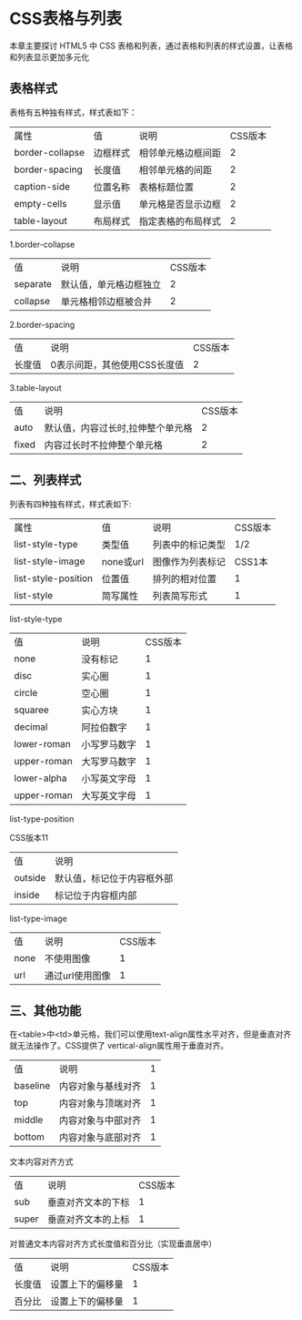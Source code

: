 # CSS表格与列表 #
本章主要探讨 HTML5 中 CSS 表格和列表，通过表格和列表的样式设置，让表格和列表显示更加多元化
## 表格样式 ##
表格有五种独有样式，样式表如下：
<html>
<table>
<tr>
<td>属性</td><td>值</td><td>说明</td><td>CSS版本</td>
</tr>
<tr>
<td>border-collapse</td><td>边框样式</td><td>相邻单元格边框间距</td><td>2</td>
</tr>
<tr>
<td>border-spacing</td><td>长度值</td><td>相邻单元格的间距</td><td>2</td>
</tr>
<tr>
<td>caption-side</td><td>位置名称</td><td>表格标题位置</td><td>2</td>
</tr>
<tr>
<td>empty-cells</td><td>显示值</td><td>单元格是否显示边框</td><td>2</td>
</tr>
<tr>
<td>table-layout</td><td>布局样式</td><td>指定表格的布局样式</td><td>2</td>
</tr>
</table>
</html>
1.border-collapse
<html>
<table>
 <tr>
 <td>值</td><td>说明</td><td>CSS版本</td>
 </tr>
 <tr>
 <td>separate</td><td>默认值，单元格边框独立</td><td>2</td>
 <tr>
 <td>collapse</td><td>单元格相邻边框被合并</td><td>2</td>
 </tr>
</table>
</html>
2.border-spacing
<html>
<table>
<tr>
 <td>值</td><td>说明</td><td>CSS版本</td>
 </tr>
 <tr>
 <td>长度值</td><td>0表示间距，其他使用CSS长度值</td><td>2</td>
 </tr>
 </table>
</html>
3.table-layout
<html>
<table>
<tr>
<td>值</td><td>说明</td><td>CSS版本</td>
</tr>
<tr>
<td>auto</td><td>默认值，内容过长时,拉伸整个单元格</td><td>2</td>
</tr>
<tr>
<td>fixed</td><td>内容过长时不拉伸整个单元格</td><td>2</td>
</tr>
</table>
</html>

## 二、列表样式 ##
列表有四种独有样式，样式表如下:
<html>
    <table>
    <tr>
    <td>属性</td><td>值</td><td>说明</td><td>CSS版本</td>
    </tr>
    <td>list-style-type</td><td>类型值</td><td>列表中的标记类型</td><td>1/2</td>
    </tr>
    <td>list-style-image</td><td>none或url</td><td>图像作为列表标记</td><td>CSS1本</td>
    </tr>
    </tr>
    <td>list-style-position</td><td>位置值</td><td>排列的相对位置</td><td>1</td>
    </tr>
    </tr>
    <td>list-style</td><td>简写属性</td><td>列表简写形式</td><td>1</td>
    </tr>
    </table>
</html>

list-style-type
<html>
<table>
<tr><td>值</td><td>说明</td><td>CSS版本</td></tr>
<tr><td>none</td><td>没有标记</td><td>1</td></tr>
<tr><td>disc</td><td>实心圈</td><td>1</td></tr>
<tr><td>circle</td><td>空心圈</td><td>1</td></tr>
<tr><td>squaree</td><td>实心方块</td><td>1</td></tr>
<tr><td>decimal</td><td>阿拉伯数字</td><td>1</td></tr>
<tr><td>lower-roman</td><td>小写罗马数字</td><td>1</td></tr>
<tr><td>upper-roman</td><td>大写罗马数字</td><td>1</td></tr>
<tr><td>lower-alpha</td><td>小写英文字母</td><td>1</td></tr>
<tr><td>upper-roman</td><td>大写英文字母</td><td>1</td></tr>
</table>
</html>

list-type-position

<html>
<table>
<tr>
<td>值</td><td>说明</td><tdd>CSS版本</tdd>
</tr>
<tr>
<td>outside</td><td>默认值，标记位于内容框外部</td><tdd>1</tdd>
</tr>
<tr>
<td>inside</td><td>标记位于内容框内部</td><tdd>1</tdd>
</tr>
</table>
</html>

list-type-image
<html>
<table>
<tr><td>值</td><td>说明</td><td>CSS版本</td></tr>
<tr><td>none</td><td>不使用图像</td><td>1</td></tr>
<tr><td>url</td><td>通过url使用图像</td><td>1</td></tr>
</table>
</html>

## 三、其他功能 ##
在&lt;table&gt;中&lt;td&gt;单元格，我们可以使用text-align属性水平对齐，但是垂直对齐就无法操作了。CSS提供了 vertical-align属性用于垂直对齐。
<html>
<table>
<tr><td>值</td><td>说明</td><td>1</td></tr>
<tr><td>baseline</td><td>内容对象与基线对齐</td><td>1</td></tr>
<tr><td>top</td><td>内容对象与顶端对齐</td><td>1</td></tr>
<tr><td>middle</td><td>内容对象与中部对齐</td><td>1</td></tr>
<tr><td>bottom </td><td>内容对象与底部对齐</td><td>1</td></tr>
</table>
</html>

文本内容对齐方式

<html>
<table>
<tr><td>值</td><td>说明</td><td>CSS版本</td></tr>
<tr><td>sub</td><td>垂直对齐文本的下标</td><td>1</td></tr>
<tr><td>super</td><td>垂直对齐文本的上标</td><td>1</td></tr>
</table>
</html>

对普通文本内容对齐方式长度值和百分比（实现垂直居中）

<html>
<table>
<tr><td>值</td><td>说明</td><td>CSS版本</td></tr>
<tr><td>长度值</td><td>设置上下的偏移量</td><td>1</td></tr>
<tr><td>百分比</td><td>设置上下的偏移量</td><td>1</td></tr>
</table>